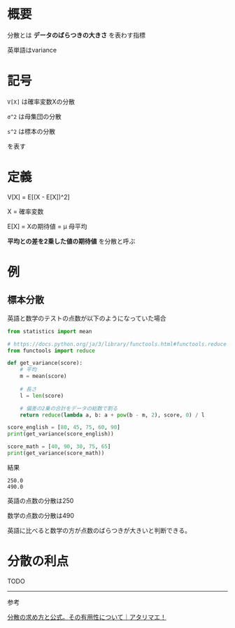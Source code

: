 # 概要

分散とは **データのばらつきの大きさ** を表わす指標

英単語はvariance

# 記号

`V[X]` は確率変数Xの分散

`σ^2` は母集団の分散

`s^2` は標本の分散

を表す

# 定義

V[X] = E[(X - E[X])^2]

X = 確率変数

E[X] = Xの期待値 = μ 母平均

**平均との差を2乗した値の期待値** を分散と呼ぶ

# 例

## 標本分散

英語と数学のテストの点数が以下のようになっていた場合

```py
from statistics import mean

# https://docs.python.org/ja/3/library/functools.html#functools.reduce
from functools import reduce

def get_variance(score):
    # 平均
    m = mean(score)
    
    # 長さ
    l = len(score)

    # 偏差の2乗の合計をデータの総数で割る
    return reduce(lambda a, b: a + pow(b - m, 2), score, 0) / l

score_english = [80, 45, 75, 60, 90]
print(get_variance(score_english))

score_math = [40, 90, 30, 75, 65]
print(get_variance(score_math))
```

結果

```
250.0
490.0
```

英語の点数の分散は250

数学の点数の分散は490

英語に比べると数学の方が点数のばらつきが大きいと判断できる。

# 分散の利点

TODO

---

参考

[分散の求め方と公式。その有用性について｜アタリマエ！](https://atarimae.biz/archives/8782)
